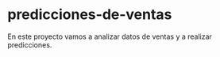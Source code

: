 # predicciones-de-ventas
En este proyecto vamos a analizar datos de ventas y a realizar predicciones.

